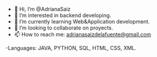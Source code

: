 - 👋 Hi, I’m @AdrianaSaiz
- 👀 I’m interested in backend developing.
- 🌱 I’m currently learning Web&Application development.
- 💞️ I’m looking to collaborate on proyects.
- 📫 How to reach me: adrianasaizdelafuente@gmail.com

-Languages: JAVA, PYTHON, SQL, HTML, CSS, XML.

<!---
AdrianaSaiz/AdrianaSaiz is a ✨ special ✨ repository because its `README.md` (this file) appears on your GitHub profile.
You can click the Preview link to take a look at your changes.
--->
